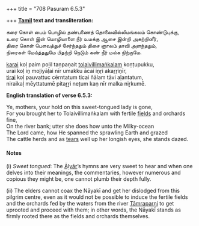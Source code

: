 +++
title = "708 Pasuram 6.5.3"

+++
**[Tamil](/definition/tamil#history "show Tamil definitions") text and transliteration:**

கரை கொள் பைம் பொழில் தண்பணைத் தொலைவில்லிமங்கலம் கொண்டுபுக்கு,  
உரை கொள் இன் மொழியாளை நீர் உமக்கு ஆசை இன்றி அகற்றினீர்,  
திரை கொள் பௌவத்துச் சேர்ந்ததும் திசை ஞாலம் தாவி அளந்ததும்,  
நிரைகள் மேய்த்ததுமே பிதற்றி நெடும் கண் நீர் மல்க நிற்குமே.

[karai](/definition/karai#history "show karai definitions") koḷ paim poḻil taṇpaṇait [tolaivillimaṅkalam](/definition/tolaivillimankalam#vaishnavism "show tolaivillimaṅkalam definitions") koṇṭupukku,  
urai koḷ iṉ moḻiyāḷai nīr umakku ācai iṉṟi akaṟṟiṉīr,  
[tirai](/definition/tirai#history "show tirai definitions") koḷ pauvattuc cērntatum ticai ñālam tāvi aḷantatum,  
niraikaḷ mēyttatumē pitaṟṟi neṭum kaṇ nīr malka niṟkumē.

**English translation of verse 6.5.3:**

Ye, mothers, your hold on this sweet-tongued lady is gone,  
For you brought her to Tolaivillimaṅkalam with fertile [fields](/definition/field#history "show fields definitions") and orchards fine,  
On the river bank; utter she does how unto the Milky-ocean  
The Lord came, how He spanned the sprawling Earth and grazed  
The cattle herds and as [tears](/definition/tear#history "show tears definitions") well up her longish eyes, she stands dazed.

#### Notes

\(i\) *Sweet tongued*: The [Āḻvār](/definition/aḻvar#vaishnavism "show Āḻvār definitions")’s hymns are very sweet to hear and when one delves into their meanings, the commentaries, however numerous and copious they might be, one cannot plumb their depth fully.

\(ii\) The elders cannot coax the Nāyakī and get her dislodged from this pilgrim centre, even as it would not be possible to induce the fertile fields and the orchards fed by the waters from the river [Tāmraparṇi](/definition/tamraparni#vaishnavism "show Tāmraparṇi definitions") to get uprooted and proceed with them; in other words, the Nāyakī stands as firmly rooted there as the fields and orchards themselves.


